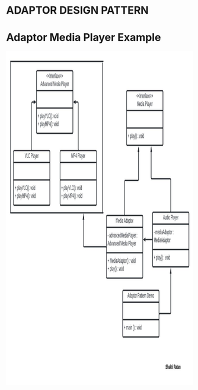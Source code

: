 # ADAPTOR DESIGN PATTERN

# Adaptor Media Player Example
<img  align="left" alt="Git" width="1000px" height="900px" 
     src="https://github.com/sat5297/DesignPatterns/blob/master/AdaptorDP/MediaPlayer/AdaptorPattern.jpeg" />
